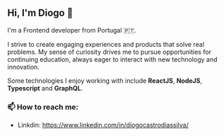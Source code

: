 ## Hi, I'm Diogo 👋

I'm a Frontend developer from Portugal 🇵🇹.

I strive to create engaging experiences and products that solve real problems. My sense of curiosity drives me to pursue opportunities for continuing education,
always eager to interact with new technology and innovation.

Some technologies I enjoy working with include **ReactJS**, **NodeJS**, **Typescript** and **GraphQL**.

### 📫 How to reach me:

- Linkdin: https://www.linkedin.com/in/diogocastrodiassilva/

<!--
**DiogoCastroSilva/DiogoCastroSilva** is a ✨ _special_ ✨ repository because its `README.md` (this file) appears on your GitHub profile.

Here are some ideas to get you started:

- 🔭 I’m currently working on ...
- 🌱 I’m currently learning ...
- 👯 I’m looking to collaborate on ...
- 🤔 I’m looking for help with ...
- 💬 Ask me about ...
- 📫 How to reach me: ...
- 😄 Pronouns: ...
- ⚡ Fun fact: ...
-->
